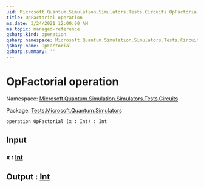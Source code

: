```yaml
---
uid: Microsoft.Quantum.Simulation.Simulators.Tests.Circuits.OpFactorial
title: OpFactorial operation
ms.date: 3/24/2021 12:00:00 AM
ms.topic: managed-reference
qsharp.kind: operation
qsharp.namespace: Microsoft.Quantum.Simulation.Simulators.Tests.Circuits
qsharp.name: OpFactorial
qsharp.summary: ''
---
```


# OpFactorial operation

Namespace: [Microsoft.Quantum.Simulation.Simulators.Tests.Circuits](xref:Microsoft.Quantum.Simulation.Simulators.Tests.Circuits)

Package: [Tests.Microsoft.Quantum.Simulators](https://nuget.org/packages/Tests.Microsoft.Quantum.Simulators)




```qsharp
operation OpFactorial (x : Int) : Int
```


## Input

### x : [Int](xref:microsoft.quantum.lang-ref.int)





## Output : [Int](xref:microsoft.quantum.lang-ref.int)

